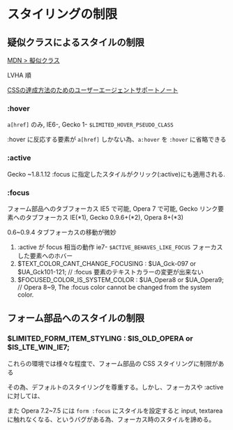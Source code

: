 # スタイリングの制限

## 疑似クラスによるスタイルの制限

[MDN > 擬似クラス](https://developer.mozilla.org/ja/docs/Web/CSS/Pseudo-classes)

LVHA 順

[CSSの達成方法のためのユーザーエージェントサポートノート](https://waic.jp/docs/WCAG-TECHS/ua-notes/css.html)

### :hover

`a[href]` のみ, IE6-, Gecko 1- `$LIMITED_HOVER_PSEUDO_CLASS`

:hover に反応する要素が `a[href]` しかない為、`a:hover` を `:hover` に省略できる

### :active

Gecko ~1.8.1.12 :focus に指定したスタイルがクリック(:active)にも適用される.

### :focus 

フォーム部品へのタブフォーカス IE5 で可能, Opera 7 で可能, Gecko
リンク要素へのタブフォーカス IE(*1), Gecko 0.9.6+(*2), Opera 8+(*3)

0.6~0.9.4 タブフォーカスの移動が微妙

1. :active が focus 相当の動作 ie7- `$ACTIVE_BEHAVES_LIKE_FOCUS` フォーカスした要素へのホバー
2. $TEXT_COLOR_CANT_CHANGE_FOCUSING : $UA_Gck-097 or $UA_Gck101-121; // :focus 要素のテキストカラーの変更が出来ない
3. $FOCUSED_COLOR_IS_SYSTEM_COLOR   : $UA_Opera8 or $UA_Opera9; // Opera 8~9, The :focus color cannot be changed from the system color.

## フォーム部品へのスタイルの制限

### $LIMITED_FORM_ITEM_STYLING  : $IS_OLD_OPERA or $IS_LTE_WIN_IE7;

これらの環境では様々な程度で、フォーム部品の CSS スタイリングに制限がある

その為、デフォルトのスタイリングを尊重する。しかし、フォーカスや :active に対しては、

また Opera 7.2~7.5 には `form :focus` にスタイルを設定すると input, textarea に触れなくなる、というバグがある為、フォーカス時のスタイルを諦める。

